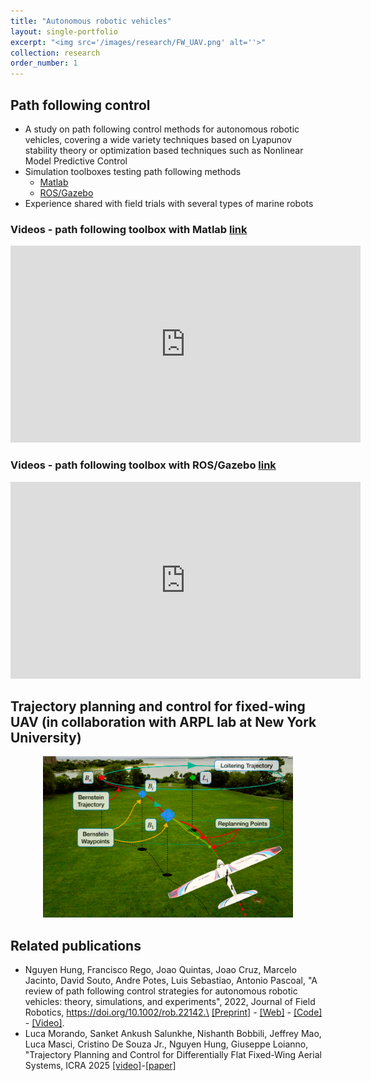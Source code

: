 ```yaml
---
title: "Autonomous robotic vehicles"
layout: single-portfolio
excerpt: "<img src='/images/research/FW_UAV.png' alt=''>"
collection: research
order_number: 1
---
```

## Path following control  

- A study on path following control methods for autonomous robotic vehicles, covering a wide variety techniques based on Lyapunov stability theory or optimization based techniques such as Nonlinear Model Predictive Control
- Simulation toolboxes testing path following methods
    - [Matlab](https://github.com/hungrepo/path-following-Matlab)
    - [ROS/Gazebo](https://github.com/dsor-isr/Paper-PathFollowingSurvey) 
- Experience shared with field trials with several types of marine robots

### Videos - path following toolbox with Matlab [link](https://github.com/hungrepo/path-following-Matlab)

<iframe width="560" height="315" src="https://www.youtube.com/embed/XutfsXijHPE" title="YouTube video player" frameborder="0" allow="accelerometer; autoplay; clipboard-write; encrypted-media; gyroscope; picture-in-picture" allowfullscreen></iframe>

### Videos - path following toolbox with ROS/Gazebo [link](https://github.com/dsor-isr/Paper-PathFollowingSurvey) 

<iframe width="560" height="315" src="https://www.youtube.com/embed/ihm4qh-bKvg" title="YouTube video player" frameborder="0" allow="accelerometer; autoplay; clipboard-write; encrypted-media; gyroscope; picture-in-picture" allowfullscreen></iframe>

## Trajectory planning and control for fixed-wing UAV (in collaboration with ARPL lab at New York University)

<p align="center">
<img src="/images/research/FW_UAV.png" width="400">
</p>

## Related publications
- Nguyen Hung, Francisco Rego, Joao Quintas, Joao Cruz, Marcelo Jacinto, David Souto, Andre
Potes, Luis Sebastiao, Antonio Pascoal, "A review of path following control strategies for autonomous robotic vehicles:
theory, simulations, and experiments", 2022, Journal of Field Robotics, https://doi.org/10.1002/rob.22142.\
[[Preprint]](/files/pdf/research/JFR2022_preprint.pdf) - [[Web]](https://doi.org/10.1002/rob.22142) - [[Code]](https://github.com/dsor-isr/Paper-PathFollowingSurvey) - [[Video]](https://nt-hung.github.io/research/motion-planning-navigation-control/).
- Luca Morando, Sanket Ankush Salunkhe, Nishanth Bobbili, Jeffrey Mao, Luca Masci, Cristino De Souza Jr., Nguyen Hung, Giuseppe Loianno, "Trajectory Planning and Control for Differentially Flat Fixed-Wing Aerial Systems, ICRA 2025 [[video]]()-[[paper]](https://arxiv.org/abs/2502.00581) 